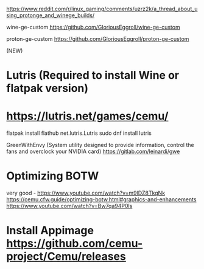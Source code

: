 
https://www.reddit.com/r/linux_gaming/comments/uzrz2k/a_thread_about_using_protonge_and_winege_builds/

wine-ge-custom
https://github.com/GloriousEggroll/wine-ge-custom

proton-ge-custom
https://github.com/GloriousEggroll/proton-ge-custom


(NEW)

# Lutris (Required to install Wine or flatpak version)
# https://lutris.net/games/cemu/
  flatpak install flathub net.lutris.Lutris
  sudo dnf install lutris
  
  
  GreenWithEnvy (System utility designed to provide information, control the fans and overclock your NVIDIA card)
  https://gitlab.com/leinardi/gwe
  
  
  
# Optimizing BOTW 
  very good - https://www.youtube.com/watch?v=m9lDZ8TkqNk
  https://cemu.cfw.guide/optimizing-botw.html#graphics-and-enhancements
  https://www.youtube.com/watch?v=Bw7qa94P0ls
  
  
  # Install Appimage https://github.com/cemu-project/Cemu/releases
